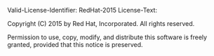Valid-License-Identifier: RedHat-2015
License-Text:

Copyright (C) 2015 by  Red Hat, Incorporated. All rights reserved.

Permission to use, copy, modify, and distribute this software
is freely granted, provided that this notice is preserved.